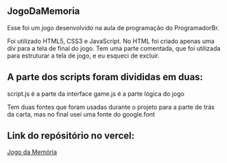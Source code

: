 ## JogoDaMemoria

Esse foi um jogo desenvolvido na aula de programação do ProgramadorBr.

Foi utilizado HTML5, CSS3 e JavaScript.
No HTML foi criado apenas uma div para a tela de final do jogo.
Tem uma parte comentada, que foi utilizada para estruturar a tela de jogo, e eu esqueci de excluir.

## A parte dos scripts foram divididas em duas:

script.js é a parte da interface
game.js é a parte lógica do jogo

Tem duas fontes que foram usadas durante o projeto para a parte de trás da carta, 
mas no final usei uma fonte do google.font

## Link do repósitório no vercel:
<a href="https://jogo-da-memoria-wheat.vercel.app/">Jogo da Memória</a>

